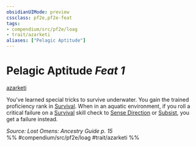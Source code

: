 ```yaml
---
obsidianUIMode: preview
cssclass: pf2e,pf2e-feat
tags:
- compendium/src/pf2e/loag
- trait/azarketi
aliases: ["Pelagic Aptitude"]
---
```

# Pelagic Aptitude  *Feat 1*  
[azarketi](azarketi-loag.md "Azarketi Ancestry & Heritage Trait")  


You've learned special tricks to survive underwater. You gain the trained proficiency rank in [Survival](skills.md#Survival). When in an aquatic environment, if you roll a critical failure on a [Survival](skills.md#Survival) skill check to [Sense Direction](sense-direction.md) or [Subsist](subsist.md), you get a failure instead.

*Source: Lost Omens: Ancestry Guide p. 15*  
%% #compendium/src/pf2e/loag #trait/azarketi %%
